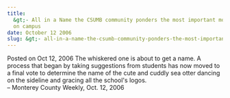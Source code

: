 ```yaml
---
title:
  &gt;- All in a Name the CSUMB community ponders the most important moniker
  on campus
date: October 12 2006
slug: &gt;- all-in-a-name-the-csumb-community-ponders-the-most-important-moniker-on-campus
---
```


 



<span class="date">Posted on Oct 12, 2006    </span>
The whiskered one is about to get a name. A process that began by
taking suggestions from students has now moved to a final vote to
determine the name of the cute and cuddly sea otter dancing on the
sideline and gracing all the school&apos;s logos.<br>
&#x2013; Monterey County Weekly, Oct. 12, 2006<br/></br>




```
